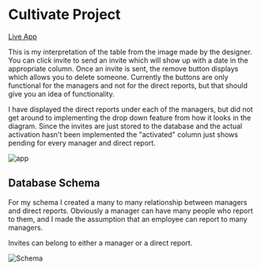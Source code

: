 # Cultivate Project

[Live App](https://cultivatejoey.herokuapp.com/)

This is my interpretation of the table from the image made by the designer. You can click invite to send an invite which will show up with a date in the appropriate column. Once an invite is sent, the remove button displays which allows you to delete someone. Currently the buttons are only functional for the managers and not for the direct reports, but that should give you an idea of functionality. 

I have displayed the direct reports under each of the managers, but did not get around to implementing the drop down feature from how it looks in the diagram. Since the invites are just stored to the database and the actual activation hasn't been implemented the "activated" column just shows pending for every manager and direct report.

![app](https://i.imgur.com/4lC1Xzw.png)

## Database Schema
For my schema I created a many to many relationship between managers and direct reports. Obviously a manager can have many people who report to them, and I made the assumption that an employee can report to many managers.

Invites can belong to either a manager or a direct report.

![Schema](https://i.imgur.com/j40AsEP.png)